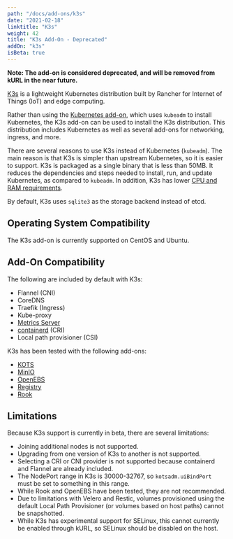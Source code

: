 ```yaml
---
path: "/docs/add-ons/k3s"
date: "2021-02-18"
linktitle: "K3s"
weight: 42
title: "K3s Add-On - Deprecated"
addOn: "k3s"
isBeta: true
---
```


**Note: The add-on is considered deprecated, and will be removed from kURL in the near future.**

[K3s](https://k3s.io/) is a lightweight Kubernetes distribution built by Rancher for Internet of Things (IoT) and edge computing.

Rather than using the [Kubernetes add-on](/docs/add-ons/kubernetes), which uses `kubeadm` to install Kubernetes, the K3s add-on can be used to install the K3s distribution. This distribution includes Kubernetes as well as several add-ons for networking, ingress, and more.

There are several reasons to use K3s instead of Kubernetes (`kubeadm`). The main reason is that K3s is simpler than upstream Kubernetes, so it is easier to support. K3s is packaged as a single binary that is less than 50MB. It reduces the dependencies and steps needed to install, run, and update Kubernetes, as compared to `kubeadm`. In addition, K3s has lower [CPU and RAM requirements](https://rancher.com/docs/k3s/latest/en/installation/installation-requirements/#hardware).

By default, K3s uses `sqlite3` as the storage backend instead of etcd.

## Operating System Compatibility
The K3s add-on is currently supported on CentOS and Ubuntu.

## Add-On Compatibility
The following are included by default with K3s:
* Flannel (CNI)
* CoreDNS
* Traefik (Ingress)
* Kube-proxy
* [Metrics Server](/docs/add-ons/metrics-server)
* [containerd](/docs/add-ons/containerd) (CRI)
* Local path provisioner (CSI)

K3s has been tested with the following add-ons:
* [KOTS](/docs/add-ons/kotsadm)
* [MinIO](/docs/add-ons/minio)
* [OpenEBS](/docs/add-ons/openebs)
* [Registry](/docs/add-ons/registry)
* [Rook](/docs/add-ons/rook)

## Limitations
Because K3s support is currently in beta, there are several limitations:
* Joining additional nodes is not supported.
* Upgrading from one version of K3s to another is not supported.
* Selecting a CRI or CNI provider is not supported because containerd and Flannel are already included.
* The NodePort range in K3s is 30000-32767, so `kotsadm.uiBindPort` must be set to something in this range.
* While Rook and OpenEBS have been tested, they are not recommended.
* Due to limitations with Velero and Restic, volumes provisioned using the default Local Path Provisioner (or volumes based on host paths) cannot be snapshotted.
* While K3s has experimental support for SELinux, this cannot currently be enabled through kURL, so SELinux should be disabled on the host.
